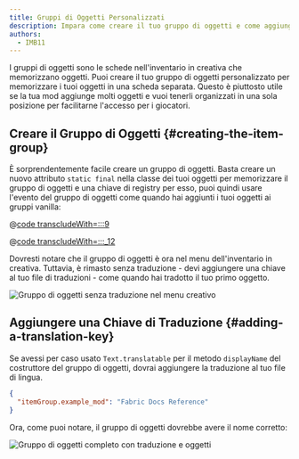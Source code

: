 ```yaml
---
title: Gruppi di Oggetti Personalizzati
description: Impara come creare il tuo gruppo di oggetti e come aggiungerci oggetti.
authors:
  - IMB11
---
```


I gruppi di oggetti sono le schede nell'inventario in creativa che memorizzano oggetti. Puoi creare il tuo gruppo di oggetti personalizzato per memorizzare i tuoi oggetti in una scheda separata. Questo è piuttosto utile se la tua mod aggiunge molti oggetti e vuoi tenerli organizzati in una sola posizione per facilitarne l'accesso per i giocatori.

## Creare il Gruppo di Oggetti {#creating-the-item-group}

È sorprendentemente facile creare un gruppo di oggetti. Basta creare un nuovo attributo `static final` nella classe dei tuoi oggetti per memorizzare il gruppo di oggetti e una chiave di registry per esso, puoi quindi usare l'evento del gruppo di oggetti come quando hai aggiunti i tuoi oggetti ai gruppi vanilla:

@[code transcludeWith=:::9](@/reference/1.21/src/main/java/com/example/docs/item/ModItems.java)

@[code transcludeWith=:::_12](@/reference/1.21/src/main/java/com/example/docs/item/ModItems.java)

Dovresti notare che il gruppo di oggetti è ora nel menu dell'inventario in creativa. Tuttavia, è rimasto senza traduzione - devi aggiungere una chiave al tuo file di traduzioni - come quando hai tradotto il tuo primo oggetto.

![Gruppo di oggetti senza traduzione nel menu creativo](/assets/develop/items/itemgroups_0.png)

## Aggiungere una Chiave di Traduzione {#adding-a-translation-key}

Se avessi per caso usato `Text.translatable` per il metodo `displayName` del costruttore del gruppo di oggetti, dovrai aggiungere la traduzione al tuo file di lingua.

```json
{
  "itemGroup.example_mod": "Fabric Docs Reference"
}
```

Ora, come puoi notare, il gruppo di oggetti dovrebbe avere il nome corretto:

![Gruppo di oggetti completo con traduzione e oggetti](/assets/develop/items/itemgroups_1.png)
